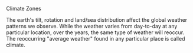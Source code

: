 Climate Zones

The earth's tilt, rotation and land/sea distribution affect the global weather patterns we observe. While the weather varies from day-to-day at any particular location, over the years, the same type of weather will reoccur. The reoccurring "average weather" found in any particular place is called climate.
